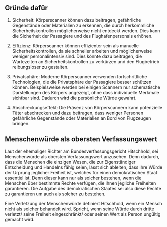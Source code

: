 ## Gründe dafür 

1. Sicherheit: Körperscanner können dazu beitragen, gefährliche Gegenstände oder Materialien zu erkennen, die durch herkömmliche Sicherheitskontrollen möglicherweise nicht entdeckt werden. Dies kann die Sicherheit der Passagiere und des Flughafenpersonals erhöhen.
    
2. Effizienz: Körperscanner können effizienter sein als manuelle Sicherheitskontrollen, da sie schneller arbeiten und möglicherweise weniger personalintensiv sind. Dies könnte dazu beitragen, die Wartezeiten an Sicherheitskontrollen zu verkürzen und den Flugbetrieb reibungsloser zu gestalten.
    
3. Privatsphäre: Moderne Körperscanner verwenden fortschrittliche Technologien, die die Privatsphäre der Passagiere besser schützen können. Beispielsweise werden bei einigen Scannern nur schematische Darstellungen des Körpers angezeigt, ohne dass individuelle Merkmale sichtbar sind. Dadurch wird die persönliche Würde gewahrt.
    
4. Abschreckungseffekt: Die Präsenz von Körperscannern kann potenzielle Täter abschrecken und dazu beitragen, dass weniger Personen gefährliche Gegenstände oder Materialien an Bord von Flugzeugen bringen.

## Menschenwürde als obersten Verfassungswert

Laut der ehemaliger Richter am Bundesverfassungsgericht Hitschhold, sei Menschenwürde als obersten Verfassungswert anzusehen. 
Denn dadurch, dass die Menschen die einzigen Wesen, die zur Eigenständiger Entscheidung und Handelns fähig seien, lässt sich ableiten, dass ihre Würde der Urprung jeglicher Freiheit ist, welches für einen demokratischen Staat essentiel ist. 
Denn dieser kann nur als solcher bestehen, wenn die Menschen über bestimmte Rechte verfügen, die ihnen jegliche Freiheiten garantieren. Die Aufgabe des demokratischen Staates sei also diese Rechte zu garantieren um auch als solcher zu bestehen. 

Eine Verletzung der Menschenwürde definiert Hitschhold, wenn ein Mensch nicht als solcher behandelt wird. Spricht, wenn seine Würde durch dritte verletzt/ seine Freiheit eingeschränkt/ oder seinen Wert als Person ungültig gemacht wird. 